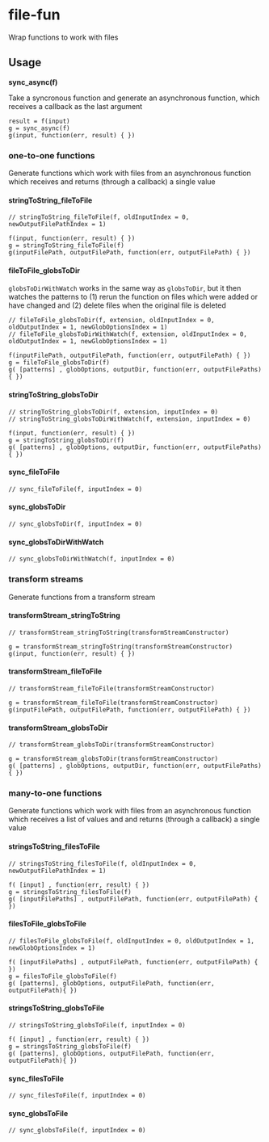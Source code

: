 # file-fun

Wrap functions to work with files


## Usage

**sync_async(f)**

Take a syncronous function and generate an asynchronous function, which receives a callback as the last argument

    result = f(input)
    g = sync_async(f)
    g(input, function(err, result) { })


### one-to-one functions

Generate functions which work with files from an asynchronous function which receives and returns (through a callback) a single value
  
#### stringToString_fileToFile

    // stringToString_fileToFile(f, oldInputIndex = 0, newOutputFilePathIndex = 1)

    f(input, function(err, result) { })
    g = stringToString_fileToFile(f)
    g(inputFilePath, outputFilePath, function(err, outputFilePath) { })


#### fileToFile_globsToDir

`globsToDirWithWatch` works in the same way as `globsToDir`, but it then watches the patterns to (1) rerun the function on files which were added or have changed and (2) delete files when the original file is deleted

    // fileToFile_globsToDir(f, extension, oldInputIndex = 0, oldOutputIndex = 1, newGlobOptionsIndex = 1)
    // fileToFile_globsToDirWithWatch(f, extension, oldInputIndex = 0, oldOutputIndex = 1, newGlobOptionsIndex = 1)

    f(inputFilePath, outputFilePath, function(err, outputFilePath) { })
    g = fileToFile_globsToDir(f)
    g( [patterns] , globOptions, outputDir, function(err, outputFilePaths) { })

  
#### stringToString_globsToDir

    // stringToString_globsToDir(f, extension, inputIndex = 0)
    // stringToString_globsToDirWithWatch(f, extension, inputIndex = 0)

    f(input, function(err, result) { })
    g = stringToString_globsToDir(f)
    g( [patterns] , globOptions, outputDir, function(err, outputFilePaths) { })


#### sync_fileToFile

    // sync_fileToFile(f, inputIndex = 0)

#### sync_globsToDir
    // sync_globsToDir(f, inputIndex = 0)

#### sync_globsToDirWithWatch

    // sync_globsToDirWithWatch(f, inputIndex = 0)


### transform streams

Generate functions from a transform stream

#### transformStream_stringToString

    // transformStream_stringToString(transformStreamConstructor)

    g = transformStream_stringToString(transformStreamConstructor)
    g(input, function(err, result) { })


#### transformStream_fileToFile

    // transformStream_fileToFile(transformStreamConstructor)

    g = transformStream_fileToFile(transformStreamConstructor)
    g(inputFilePath, outputFilePath, function(err, outputFilePath) { })


#### transformStream_globsToDir

    // transformStream_globsToDir(transformStreamConstructor)

    g = transformStream_globsToDir(transformStreamConstructor)
    g( [patterns] , globOptions, outputDir, function(err, outputFilePaths) { })


### many-to-one functions

Generate functions which work with files from an asynchronous function which receives a list of values and and returns (through a callback) a single value

#### stringsToString_filesToFile

    // stringsToString_filesToFile(f, oldInputIndex = 0, newOutputFilePathIndex = 1)

    f( [input] , function(err, result) { })
    g = stringsToString_filesToFile(f)
    g( [inputFilePaths] , outputFilePath, function(err, outputFilePath) { })
  
  
#### filesToFile_globsToFile

    // filesToFile_globsToFile(f, oldInputIndex = 0, oldOutputIndex = 1, newGlobOptionsIndex = 1)

    f( [inputFilePaths] , outputFilePath, function(err, outputFilePath) { })
    g = filesToFile_globsToFile(f)
    g( [patterns], globOptions, outputFilePath, function(err, outputFilePath){ })
  

#### stringsToString_globsToFile

    // stringsToString_globsToFile(f, inputIndex = 0)
  
    f( [input] , function(err, result) { })
    g = stringsToString_globsToFile(f)
    g( [patterns], globOptions, outputFilePath, function(err, outputFilePath){ })


#### sync_filesToFile

    // sync_filesToFile(f, inputIndex = 0)

#### sync_globsToFile

    // sync_globsToFile(f, inputIndex = 0)